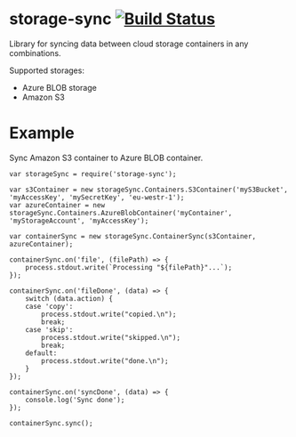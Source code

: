 # storage-sync [![Build Status](https://travis-ci.org/aggregion/storage-sync.svg?branch=master)](https://travis-ci.org/aggregion/storage-sync)
Library for syncing data between cloud storage containers in any combinations. 

Supported storages:
* Azure BLOB storage
* Amazon S3

# Example
Sync Amazon S3 container to Azure BLOB container.

```
var storageSync = require('storage-sync');

var s3Container = new storageSync.Containers.S3Container('myS3Bucket', 'myAccessKey', 'mySecretKey', 'eu-westr-1');
var azureContainer = new storageSync.Containers.AzureBlobContainer('myContainer', 'myStorageAccount', 'myAccessKey');

var containerSync = new storageSync.ContainerSync(s3Container, azureContainer);

containerSync.on('file', (filePath) => {
    process.stdout.write(`Processing "${filePath}"...`);
});

containerSync.on('fileDone', (data) => {
    switch (data.action) {
    case 'copy':
        process.stdout.write("copied.\n");
        break;
    case 'skip':
        process.stdout.write("skipped.\n");
        break;
    default:
        process.stdout.write("done.\n");
    }
});

containerSync.on('syncDone', (data) => {
    console.log('Sync done');
});

containerSync.sync();

```